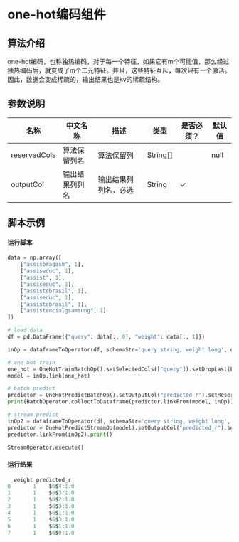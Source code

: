 

# one-hot编码组件

## 算法介绍

one-hot编码，也称独热编码，对于每一个特征，如果它有m个可能值，那么经过 独热编码后，就变成了m个二元特征。并且，这些特征互斥，每次只有一个激活。 因此，数据会变成稀疏的，输出结果也是kv的稀疏结构。

## 参数说明

<!-- OLD_TABLE -->
<!-- This is the start of auto-generated parameter info -->
<!-- DO NOT EDIT THIS PART!!! -->
| 名称 | 中文名称 | 描述 | 类型 | 是否必须？ | 默认值 |
| --- | --- | --- | --- | --- | --- |
| reservedCols | 算法保留列名 | 算法保留列 | String[] |  | null |
| outputCol | 输出结果列列名 | 输出结果列列名，必选 | String | ✓ |  |<!-- This is the end of auto-generated parameter info -->

## 脚本示例
#### 运行脚本
```python
data = np.array([
    ["assisbragasm", 1],
    ["assiseduc", 1],
    ["assist", 1],
    ["assiseduc", 1],
    ["assistebrasil", 1],
    ["assiseduc", 1],
    ["assistebrasil", 1],
    ["assistencialgsamsung", 1]
])

# load data
df = pd.DataFrame({"query": data[:, 0], "weight": data[:, 1]})

inOp = dataframeToOperator(df, schemaStr='query string, weight long', op_type='batch')

# one hot train
one_hot = OneHotTrainBatchOp().setSelectedCols(["query"]).setDropLast(False).setIgnoreNull(False)
model = inOp.link(one_hot)

# batch predict
predictor = OneHotPredictBatchOp().setOutputCol("predicted_r").setReservedCols(["weight"])
print(BatchOperator.collectToDataframe(predictor.linkFrom(model, inOp)))

# stream predict
inOp2 = dataframeToOperator(df, schemaStr='query string, weight long', op_type='stream')
predictor = OneHotPredictStreamOp(model).setOutputCol("predicted_r").setReservedCols(["weight"])
predictor.linkFrom(inOp2).print()

StreamOperator.execute()
```
#### 运行结果

```python
  weight predicted_r
0       1    $6$4:1.0
1       1    $6$3:1.0
2       1    $6$2:1.0
3       1    $6$3:1.0
4       1    $6$1:1.0
5       1    $6$3:1.0
6       1    $6$1:1.0
7       1    $6$0:1.0

```





